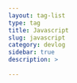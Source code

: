 ```yaml
---
layout: tag-list
type: tag
title: Javascript
slug: javascript
category: devlog
sidebar: true
description: >
   
---
```

